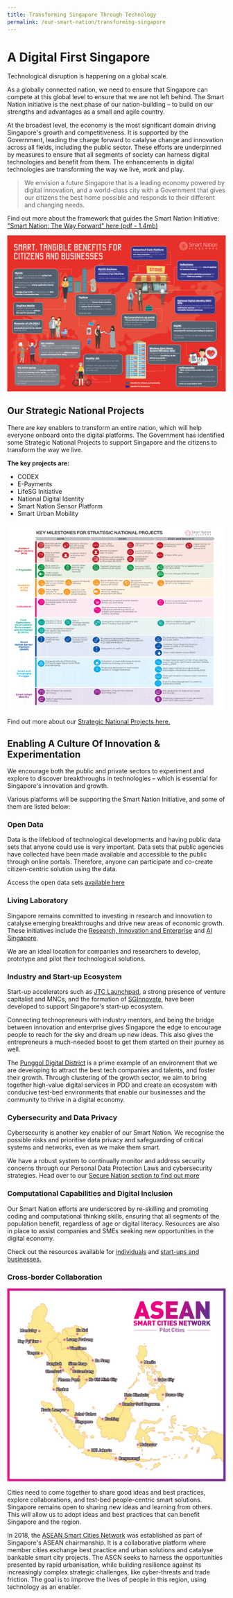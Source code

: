```yaml
---
title: Transforming Singapore Through Technology
permalink: /our-smart-nation/transforming-singapore
---
```


# A Digital First Singapore

Technological disruption is happening on a global scale. 

As a globally connected nation, we need to ensure that Singapore can compete at this global level to ensure that we are not left behind. The Smart Nation initiative is the next phase of our nation-building – to build on our strengths and advantages as a small and agile country.

At the broadest level, the economy is the most significant domain driving Singapore's growth and competitiveness. It is supported by the Government, leading the charge forward to catalyse change and innovation across all fields, including the public sector. These efforts are underpinned by measures to ensure that all segments of society can harness digital technologies and benefit from them. The enhancements in digital technologies are transforming the way we live, work and play.

>We envision a future Singapore that is a leading economy powered by digital innovation, and a world-class city with a Government that gives our citizens the best home possible and responds to their different and changing needs. 

Find out more about the framework that guides the Smart Nation Initiative: ["Smart Nation: The Way Forward" here (pdf - 1.4mb)](/files/publications/smart-nation-strategy-nov2018.pdf)

![Smart Nation Benefits 2020 Infographic](/images/our-smart-nation/benefits-infographic-2020.png)

## Our Strategic National Projects

There are key enablers to transform an entire nation, which will help everyone onboard onto the digital platforms. The Government has identified some Strategic National Projects to support Singapore and the citizens to transform the way we live.

**The key projects are:**
-	CODEX
-	E-Payments
-	LifeSG Initiative 
-	National Digital Identity
-	Smart Nation Sensor Platform
-	Smart Urban Mobility

![Strategic National Projects](/images/our-smart-nation/strategic-national-projects-infographic-2020.png)

Find out more about our [Strategic National Projects here.](our-smart-nation/initiatives/strategic-national-projects) 

## Enabling A Culture Of Innovation & Experimentation

We encourage both the public and private sectors to experiment and explore to discover breakthroughs in technologies – which is essential for Singapore's innovation and growth. 

Various platforms will be supporting the Smart Nation Initiative, and some of them are listed below:

### Open Data
Data is the lifeblood of technological developments and having public data sets that anyone could use is very important. Data sets that public agencies have collected have been made available and accessible to the public through online portals. Therefore, anyone can participate and co-create citizen-centric solution using the data. 

Access the open data sets [available here](/media-hub/open-data-resources/)

### Living Laboratory

Singapore remains committed to investing in research and innovation to catalyse emerging breakthroughs and drive new areas of economic growth. These initiatives include the <a href="https://www.nrf.gov.sg/about-nrf/rie-ecosystem" target="_blank">Research, Innovation and Enterprise</a> and <a href="https://www.aisingapore.org/" target="_blank">AI Singapore</a>. 
  
We are an ideal location for companies and researchers to develop, prototype and pilot their technological solutions.

### Industry and Start-up Ecosystem

Start-up accelerators such as <a href="https://www.jtc.gov.sg/industrial-land-and-space/Pages/jtc-launchpad.aspx" target="_blank">JTC Launchpad</a>, a strong presence of venture capitalist and MNCs, and the formation of <a href="https://www.sginnovate.com/" target="_blank">SGInnovate</a>, have been developed to support Singapore's start-up ecosystem. 

Connecting technopreneurs with industry mentors, and being the bridge between innovation and enterprise gives Singapore the edge to encourage people to reach for the sky and dream up new ideas. This also gives the entrepreneurs a much-needed boost to get them started on their journey as well.

The <a href="our-smart-nation/initiatives/startups-and-businesses/punggol-digital-district" target="_blank">Punggol Digital District</a> is a prime example of an environment that we are developing to attract the best tech companies and talents, and foster their growth. Through clustering of the growth sector, we aim to bring together high-value digital services in PDD and create an ecosystem with conducive test-bed environments that enable our businesses and the community to thrive in a digital economy.
 
### Cybersecurity and Data Privacy

Cybersecurity is another key enabler of our Smart Nation. We recognise the possible risks and prioritise data privacy and safeguarding of critical systems and networks, even as we make them smart.

We have a robust system to continually monitor and address security concerns through our Personal Data Protection Laws and cybersecurity strategies.
Head over to our [Secure Nation section to find out more](/our-smart-nation/securing-our-nation) 
 
### Computational Capabilities and Digital Inclusion

Our Smart Nation efforts are underscored by re-skilling and promoting coding and computational thinking skills, ensuring that all segments of the population benefit, regardless of age or digital literacy. Resources are also in place to assist companies and SMEs seeking new opportunities in the digital economy.

Check out the resources available for [individuals](/community/supporting-the-community) and [start-ups and businesses.](/business/resources/) 
  
### Cross-border Collaboration

![ASEAN Smart Cities Network](/images/our-smart-nation/ASEAN-Smart-Cities-Network.jpg)

Cities need to come together to share good ideas and best practices, explore collaborations, and test-bed people-centric smart solutions. Singapore remains open to sharing new ideas and learning from others. This will allow us to adopt ideas and best practices that can benefit Singapore and the region.

In 2018, the <a href="https://asean.org/asean/asean-smart-cities-network/" target="_blank">ASEAN Smart Cities Network</a> was established as part of Singapore's ASEAN chairmanship. It is a collaborative platform where member cities exchange best practice and urban solutions and catalyse bankable smart city projects. The ASCN seeks to harness the opportunities presented by rapid urbanisation, while building resilience against its increasingly complex strategic challenges, like cyber-threats and trade friction. The goal is to improve the lives of people in this region, using technology as an enabler.
